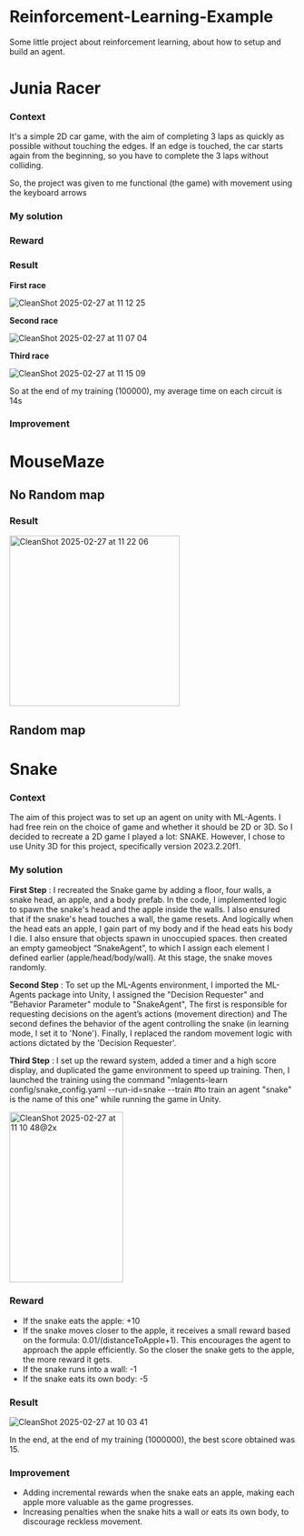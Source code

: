 # Reinforcement-Learning-Example
Some little project about reinforcement learning, about how to setup and build an agent.
# Junia Racer
### Context
It's a simple 2D car game, with the aim of completing 3 laps as quickly as possible without touching the edges. If an edge is touched, the car starts again from the beginning, so you have to complete the 3 laps without colliding.

So, the project was given to me functional (the game) with movement using the keyboard arrows

### My solution
### Reward
### Result
**First race**

![CleanShot 2025-02-27 at 11 12 25](https://github.com/user-attachments/assets/84ef69da-e672-4fd8-9997-ea35f2641f32)


**Second race**

![CleanShot 2025-02-27 at 11 07 04](https://github.com/user-attachments/assets/5c00dbda-a328-4a61-b19b-d41401e02da4)

**Third race**

![CleanShot 2025-02-27 at 11 15 09](https://github.com/user-attachments/assets/7393f64c-978d-4aef-9178-bd1ac1a57445)

So at the end of my training (100000), my average time on each circuit is 14s


### Improvement

# MouseMaze
## No Random map
### Result
<img src="https://github.com/user-attachments/assets/c5dd3109-67f2-4f96-b4b2-5ff0f12a2211" alt="CleanShot 2025-02-27 at 11 22 06" width="300" height="300">


## Random map

# Snake
### Context
The aim of this project was to set up an agent on unity with ML-Agents. I had free rein on the choice of game and whether it should be 2D or 3D. So I decided to recreate a 2D game I played a lot: SNAKE.
However, I chose to use Unity 3D for this project, specifically version 2023.2.20f1.
### My solution
**First Step** : I recreated the Snake game by adding a floor, four walls, a snake head, an apple, and a body prefab. In the code, I implemented logic to spawn the snake's head and the apple inside the walls. I also ensured that if the snake's head touches a wall, the game resets. And logically when the head eats an apple, I gain part of my body and if the head eats his body I die. I also ensure that objects spawn in unoccupied spaces. then created an empty gameobject “SnakeAgent”, to which I assign each element I defined earlier (apple/head/body/wall). At this stage, the snake moves randomly.

**Second Step** : To set up the ML-Agents environment, I imported the ML-Agents package into Unity, I assigned the "Decision Requester" and "Behavior Parameter" module to "SnakeAgent", The first is responsible for requesting decisions on the agent’s actions (movement direction) and The second defines the behavior of the agent controlling the snake (in learning mode, I set it to 'None'). Finally, I replaced the random movement logic with actions dictated by the 'Decision Requester'.

**Third Step** : I set up the reward system, added a timer and a high score display, and duplicated the game environment to speed up training. Then, I launched the training using the command "mlagents-learn config/snake_config.yaml --run-id=snake --train #to train an agent "snake" is the name of this one" while running the game in Unity.

<img src="https://github.com/user-attachments/assets/d787070d-1cb5-4161-b098-cd50315677fe" alt="CleanShot 2025-02-27 at 11 10 48@2x" width="200" height="300">


### Reward
- If the snake eats the apple: +10
- If the snake moves closer to the apple, it receives a small reward based on the formula: 0.01/(distanceToApple+1). This encourages the agent to approach the apple efficiently. So the closer the snake gets to the apple, the more reward it gets.
- If the snake runs into a wall: -1
- If the snake eats its own body: -5
### Result
![CleanShot 2025-02-27 at 10 03 41](https://github.com/user-attachments/assets/d0d9d4ef-fcb3-453c-8c66-70f7b8a0b5ed)

In the end, at the end of my training (1000000), the best score obtained was 15.
### Improvement
- Adding incremental rewards when the snake eats an apple, making each apple more valuable as the game progresses.
- Increasing penalties when the snake hits a wall or eats its own body, to discourage reckless movement.



